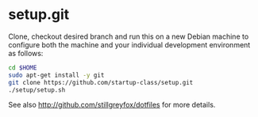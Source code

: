 setup.git
=========
Clone, checkout desired branch and run this on a new Debian machine
to configure both the machine and your individual development
environment as follows:

```sh
cd $HOME
sudo apt-get install -y git
git clone https://github.com/startup-class/setup.git
./setup/setup.sh   
```

See also http://github.com/stillgreyfox/dotfiles for more details.
